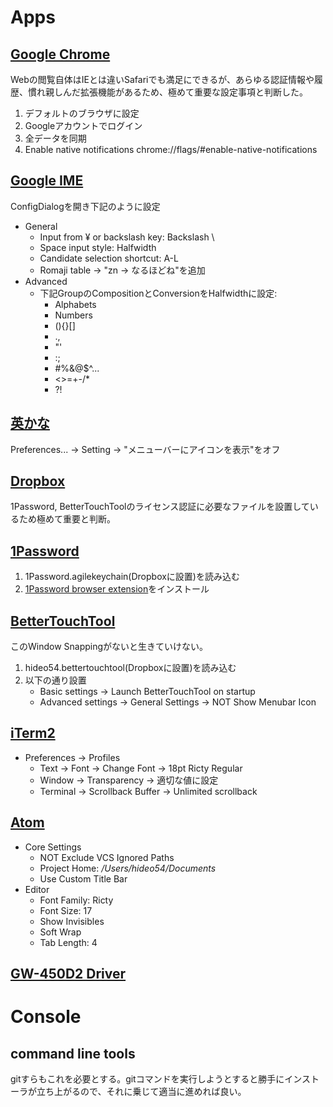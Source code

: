 # Apps

## [Google Chrome](https://www.google.co.jp/chrome/browser/desktop/)

Webの閲覧自体はIEとは違いSafariでも満足にできるが、あらゆる認証情報や履歴、慣れ親しんだ拡張機能があるため、極めて重要な設定事項と判断した。

1. デフォルトのブラウザに設定
2. Googleアカウントでログイン
3. 全データを同期
4. Enable native notifications chrome://flags/#enable-native-notifications

## [Google IME](https://www.google.co.jp/ime/)

ConfigDialogを開き下記のように設定
* General
    * Input from ¥ or backslash key: Backslash \
    * Space input style: Halfwidth
    * Candidate selection shortcut: A-L
    * Romaji table -> "zn -> なるほどね"を追加
* Advanced
    * 下記GroupのCompositionとConversionをHalfwidthに設定:
        * Alphabets
        * Numbers
        * (){}[]
        * .,
        * "'
        * :;
        * #%&@$^...
        * <>=+-/*
        * ?!

## [英かな](https://ei-kana.appspot.com/)

Preferences... -> Setting -> "メニューバーにアイコンを表示"をオフ

## [Dropbox](https://www.dropbox.com/install)

1Password, BetterTouchToolのライセンス認証に必要なファイルを設置しているため極めて重要と判断。

## [1Password](https://1password.com/downloads/)

1. 1Password.agilekeychain(Dropboxに設置)を読み込む
2.  [1Password browser extension](https://agilebits.com/onepassword/extensions)をインストール

## [BetterTouchTool](https://www.boastr.net/downloads/)

このWindow Snappingがないと生きていけない。

1. hideo54.bettertouchtool(Dropboxに設置)を読み込む
2. 以下の通り設置
    * Basic settings -> Launch BetterTouchTool on startup
    * Advanced settings -> General Settings -> NOT Show Menubar Icon

## [iTerm2](https://www.iterm2.com/downloads.html)

* Preferences -> Profiles
    * Text -> Font -> Change Font -> 18pt Ricty Regular
    * Window -> Transparency -> 適切な値に設定
    * Terminal -> Scrollback Buffer -> Unlimited scrollback

## [Atom](https://atom.io/)

* Core Settings
    * NOT Exclude VCS Ignored Paths
    * Project Home: */Users/hideo54/Documents*
    * Use Custom Title Bar
* Editor
    * Font Family: Ricty
    * Font Size: 17
    * Show Invisibles
    * Soft Wrap
    * Tab Length: 4

## [GW-450D2 Driver](http://www.planex.co.jp/support/download/gw-450d2/)

# Console

## command line tools
gitすらもこれを必要とする。gitコマンドを実行しようとすると勝手にインストーラが立ち上がるので、それに乗じて適当に進めれば良い。
